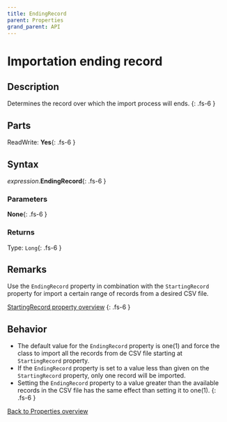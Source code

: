 ```yaml
---
title: EndingRecord
parent: Properties
grand_parent: API
---
```


# Importation ending record

## Description
Determines the record over which the import process will ends.
{: .fs-6 }

## Parts
ReadWrite: **Yes**{: .fs-6 }

## Syntax
*expression*.**EndingRecord**{: .fs-6 }

### Parameters

**None**{: .fs-6 }

### Returns

Type: `Long`{: .fs-6 }

## Remarks
Use the `EndingRecord` property in combination with the `StartingRecord` property for import a certain range of records from a desired CSV file.

[StartingRecord property overview](https://ws-garcia.github.io/VBA-CSV-interface/api/properties/startingrecord.html)
{: .fs-6 }

## Behavior
* The default value for the `EndingRecord` property is one(1) and force the class to import all the records from de CSV file starting at `StartingRecord` property.
* If the `EndingRecord` property is set to a value less than given on the `StartingRecord` property, only one record will be imported.
* Setting the `EndingRecord` property to a value greater than the available records in the CSV file has the same effect than setting it to one(1).
{: .fs-6 }

[Back to Properties overview](https://ws-garcia.github.io/VBA-CSV-interface/api/properties/)